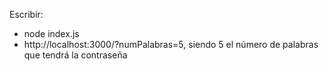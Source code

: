 Escribir:
- node index.js
- http://localhost:3000/?numPalabras=5, siendo 5 el número de palabras que tendrá la contraseña
